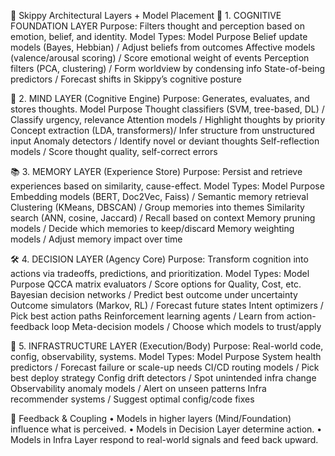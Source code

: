 
🧠 Skippy Architectural Layers + Model Placement
🌌 1. COGNITIVE FOUNDATION LAYER
Purpose: Filters thought and perception based on emotion, belief, and identity.
Model Types:
Model
Purpose
Belief update models (Bayes, Hebbian)  / Adjust beliefs from outcomes
Affective models (valence/arousal scoring) / Score emotional weight of events
Perception filters (PCA, clustering) / Form worldview by condensing info
State-of-being predictors / Forecast shifts in Skippy’s cognitive posture

🧠 2. MIND LAYER (Cognitive Engine)
Purpose: Generates, evaluates, and stores thoughts.
Model
Purpose
Thought classifiers (SVM, tree-based, DL) / Classify urgency, relevance
Attention models / Highlight thoughts by priority
Concept extraction (LDA, transformers)/ Infer structure from unstructured input
Anomaly detectors / Identify novel or deviant thoughts
Self-reflection models / Score thought quality, self-correct errors


📚 3. MEMORY LAYER (Experience Store)
Purpose: Persist and retrieve experiences based on similarity, cause-effect.
Model Types:
Model
Purpose
Embedding models (BERT, Doc2Vec, Faiss) / Semantic memory retrieval
Clustering (KMeans, DBSCAN) / Group memories into themes
Similarity search (ANN, cosine, Jaccard) / Recall based on context
Memory pruning models / Decide which memories to keep/discard
Memory weighting models / Adjust memory impact over time

🛠️ 4. DECISION LAYER (Agency Core)
Purpose: Transform cognition into actions via tradeoffs, predictions, and prioritization.
Model Types:
Model
Purpose
QCCA matrix evaluators / Score options for Quality, Cost, etc.
Bayesian decision networks / Predict best outcome under uncertainty
Outcome simulators (Markov, RL) / Forecast future states
Intent optimizers / Pick best action paths
Reinforcement learning agents / Learn from action-feedback loop
Meta-decision models / Choose which models to trust/apply

🧬 5. INFRASTRUCTURE LAYER (Execution/Body)
Purpose: Real-world code, config, observability, systems.
Model Types:
Model
Purpose
System health predictors / Forecast failure or scale-up needs
CI/CD routing models / Pick best deploy strategy
Config drift detectors / Spot unintended infra change
Observability anomaly models / Alert on unseen patterns
Infra recommender systems / Suggest optimal config/code fixes

🔁 Feedback & Coupling
    • Models in higher layers (Mind/Foundation) influence what is perceived.
    • Models in Decision Layer determine action.
    • Models in Infra Layer respond to real-world signals and feed back upward.

